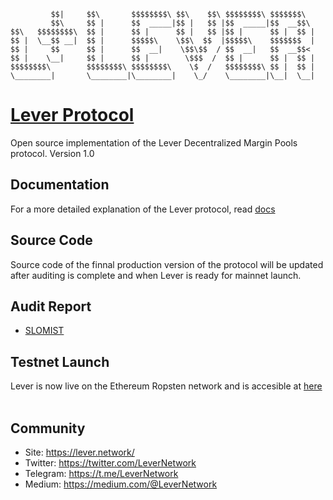 ```
         $$|     $$\       $$$$$$$$\ $$\    $$\ $$$$$$$$\ $$$$$$$\  
         $$\     $$ |      $$  _____|$$ |   $$ |$$  _____|$$  __$$\ 
$$\   $$$$$$$$\  $$ |      $$ |      $$ |   $$ |$$ |      $$ |  $$ |
$$ |  \__$$ __|  $$ |      $$$$$\    \$$\  $$  |$$$$$\    $$$$$$$  |
$$ |     $$      $$ |      $$  __|    \$$\$$  / $$  __|   $$  __$$< 
$$ |    \__|     $$ |      $$ |        \$$$  /  $$ |      $$ |  $$ |
$$$$$$$$\        $$$$$$$$\ $$$$$$$$\    \$  /   $$$$$$$$\ $$ |  $$ |
\________|       \________|\________|    \_/    \________|\__|  \__|
``` 

# [Lever Protocol](https://www.lever.network)
Open source implementation of the Lever Decentralized Margin Pools protocol. Version 1.0
&nbsp;
## Documentation
For a more detailed explanation of the Lever protocol, read [docs](https://docs.lever.network)
&nbsp;
## Source Code
Source code of the finnal production version of the protocol will be updated after auditing is complete and when Lever is ready for mainnet launch.
&nbsp;
## Audit Report
- [SLOMIST](https://www.lever.network/Audit-Report.pdf)
&nbsp;
## Testnet Launch
Lever is now live on the Ethereum Ropsten network and is accesible at [here](https://ropsten.lever.network)
&nbsp;
## Community
- Site: https://lever.network/
- Twitter: https://twitter.com/LeverNetwork
- Telegram: https://t.me/LeverNetwork
- Medium: https://medium.com/@LeverNetwork

